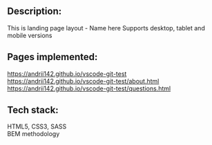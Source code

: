 ## Description: ##
This is landing page layout - Name here
Supports desktop, tablet and mobile versions

## Pages implemented: ##
https://andrii142.github.io/vscode-git-test
<br>
https://andrii142.github.io/vscode-git-test/about.html
<br>
https://andrii142.github.io/vscode-git-test/questions.html

## Tech stack: ##
HTML5, CSS3, SASS
<br>
BEM methodology
